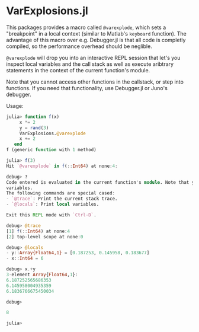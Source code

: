 # VarExplosions.jl

This packages provides a macro called `@varexplode`, which sets a "breakpoint" in a local context
(similar to Matlab's `keyboard` function). The advantage of this macro over e.g. Debugger.jl is that
all code is completly compiled, so the performance overhead should be neglible.

`@varexplode` will drop you into an interactive REPL session that let's you inspect local variables
and the call stack as well as execute aribtrary statements in the context of the current function's module.

Note that you cannot access other functions in the callstack, or step into functions. If you need that
functionality, use Debugger.jl or Juno's debugger.

Usage:
```julia
julia> function f(x)
     x *= 2
     y = rand(3)
     VarExplosions.@varexplode
     x += 2
   end
f (generic function with 1 method)

julia> f(3)
Hit `@varexplode` in f(::Int64) at none:4:

debug> ?
Code entered is evaluated in the current function's module. Note that you cannot change local
variables.
The following commands are special cased:
- `@trace`: Print the current stack trace.
- `@locals`: Print local variables.

Exit this REPL mode with `Ctrl-D`.

debug> @trace
[1] f(::Int64) at none:4
[2] top-level scope at none:0

debug> @locals
- y::Array{Float64,1} = [0.187253, 0.145958, 0.183677]
- x::Int64 = 6

debug> x.+y
3-element Array{Float64,1}:
6.187252565686353
6.145958004935359
6.1836766675450034

debug>

8

julia>
```
